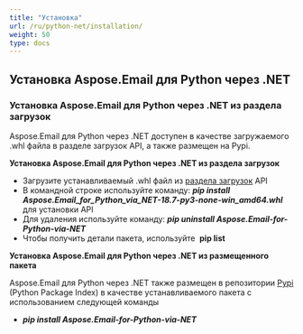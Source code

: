 ```yaml
---
title: "Установка"
url: /ru/python-net/installation/
weight: 50
type: docs
---
```



## **Установка Aspose.Email для Python через .NET**
### **Установка Aspose.Email для Python через .NET из раздела загрузок**
Aspose.Email для Python через .NET доступен в качестве загружаемого .whl файла в разделе загрузок API, а также размещен на Pypi.

**Установка Aspose.Email для Python через .NET из раздела загрузок**

- Загрузите устанавливаемый .whl файл из [раздела загрузок](https://downloads.aspose.com/email/pythonnet) API
- В командной строке используйте команду:
  ***pip install Aspose.Email_for_Python_via_NET-18.7-py3-none-win_amd64.whl*** для установки API
- Для удаления используйте команду:
  ***pip uninstall Aspose.Email-for-Python-via-NET***
- Чтобы получить детали пакета, используйте 
  **pip list**

**Установка Aspose.Email для Python через .NET из размещенного пакета**

Aspose.Email для Python через .NET также размещен в репозитории [Pypi](https://pypi.org/project/Aspose.Email-for-Python-via-NET/) (Python Package Index) в качестве устанавливаемого пакета с использованием следующей команды 

- ***pip install Aspose.Email-for-Python-via-NET***